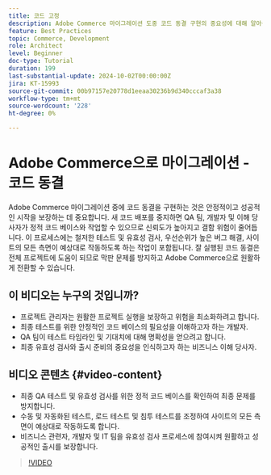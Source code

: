 ```yaml
---
title: 코드 고정
description: Adobe Commerce 마이그레이션 도중 코드 동결 구현의 중요성에 대해 알아봅니다. QA, 테스트 및 유효성 검사에 대한 우수 사례를 따라 안정성, 신뢰도 및 성공적인 시작을 보장합니다.
feature: Best Practices
topic: Commerce, Development
role: Architect
level: Beginner
doc-type: Tutorial
duration: 199
last-substantial-update: 2024-10-02T00:00:00Z
jira: KT-15993
source-git-commit: 00b97157e20778d1eeaa30236b9d340cccaf3a38
workflow-type: tm+mt
source-wordcount: '228'
ht-degree: 0%

---
```



# Adobe Commerce으로 마이그레이션 - 코드 동결

Adobe Commerce 마이그레이션 중에 코드 동결을 구현하는 것은 안정적이고 성공적인 시작을 보장하는 데 중요합니다. 새 코드 배포를 중지하면 QA 팀, 개발자 및 이해 당사자가 정적 코드 베이스와 작업할 수 있으므로 신뢰도가 높아지고 결함 위험이 줄어듭니다. 이 프로세스에는 철저한 테스트 및 유효성 검사, 우선순위가 높은 버그 해결, 사이트의 모든 측면이 예상대로 작동하도록 하는 작업이 포함됩니다. 잘 실행된 코드 동결은 전체 프로젝트에 도움이 되므로 막판 문제를 방지하고 Adobe Commerce으로 원활하게 전환할 수 있습니다.


## 이 비디오는 누구의 것입니까?

* 프로젝트 관리자는 원활한 프로젝트 실행을 보장하고 위험을 최소화하려고 합니다.
* 최종 테스트를 위한 안정적인 코드 베이스의 필요성을 이해하고자 하는 개발자.
* QA 팀이 테스트 타임라인 및 기대치에 대해 명확성을 얻으려고 합니다.
* 최종 유효성 검사와 출시 준비의 중요성을 인식하고자 하는 비즈니스 이해 당사자.

## 비디오 콘텐츠 {#video-content}

* 최종 QA 테스트 및 유효성 검사를 위한 정적 코드 베이스를 확인하여 최종 문제를 방지합니다.
* 수동 및 자동화된 테스트, 로드 테스트 및 침투 테스트를 조정하여 사이트의 모든 측면이 예상대로 작동하도록 합니다.
* 비즈니스 관련자, 개발자 및 IT 팀을 유효성 검사 프로세스에 참여시켜 원활하고 성공적인 출시를 보장합니다.

>[!VIDEO](https://video.tv.adobe.com/v/3445492/?learn=on&captions=kor)

